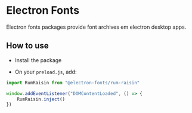 # Electron Fonts

Electron fonts packages provide font archives em electron desktop apps.

## How to use

* Install the package

* On your `preload.js`, add:

```ts
import RumRaisin from "@electron-fonts/rum-raisin"

window.addEventListener("DOMContentLoaded", () => {
    RumRaisin.inject()
})
```